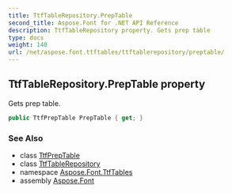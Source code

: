 ```yaml
---
title: TtfTableRepository.PrepTable
second_title: Aspose.Font for .NET API Reference
description: TtfTableRepository property. Gets prep table
type: docs
weight: 140
url: /net/aspose.font.ttftables/ttftablerepository/preptable/
---
```

## TtfTableRepository.PrepTable property

Gets prep table.

```csharp
public TtfPrepTable PrepTable { get; }
```

### See Also

* class [TtfPrepTable](../../ttfpreptable/)
* class [TtfTableRepository](../)
* namespace [Aspose.Font.TtfTables](../../ttftablerepository/)
* assembly [Aspose.Font](../../../)


